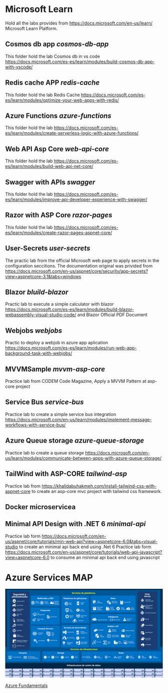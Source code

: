 # Microsoft Learn

Hold all the labs provides from https://docs.microsoft.com/en-us/learn/ Microsoft Learn Platform.

## Cosmos db app **_cosmos-db-app_**

This folder hold the lab Cosmos db in vs code https://docs.microsoft.com/es-es/learn/modules/build-cosmos-db-app-with-vscode/

## Redis cache APP **_redis-cache_**

This folder hold the lab Redis Cache https://docs.microsoft.com/es-es/learn/modules/optimize-your-web-apps-with-redis/

## Azure Functions **_azure-functions_**

This folder hold the lab https://docs.microsoft.com/es-es/learn/modules/create-serverless-logic-with-azure-functions/

## Web API Asp Core **_web-api-core_**

This folder hold the lab https://docs.microsoft.com/es-es/learn/modules/build-web-api-net-core/

## Swagger with APIs **_swagger_**

This folder hold the lab https://docs.microsoft.com/es-es/learn/modules/improve-api-developer-experience-with-swagger/

## Razor with ASP Core **_razor-pages_**

This folder hold the lab https://docs.microsoft.com/es-es/learn/modules/create-razor-pages-aspnet-core/

## User-Secrets **_user-secrets_**

The practic lab from the official Microsoft web page to apply secrets in the configuration seccitions.
The documentation original was privided from https://docs.microsoft.com/en-us/aspnet/core/security/app-secrets?view=aspnetcore-3.1&tabs=windows

## Blazor **_bluild-blazor_**

Practic lab to execute a simple calculator with blazor https://docs.microsoft.com/es-es/learn/modules/build-blazor-webassembly-visual-studio-code/ and Blazor Official PDF Document

## Webjobs **_webjobs_**

Practic to deploy a webjob in azure app aplication https://docs.microsoft.com/es-es/learn/modules/run-web-app-background-task-with-webjobs/

## MVVMSample **_mvvm-asp-core_**

Practice lab from CODEM Code Magazine, Apply a MVVM Pattern at asp-core project

## Service Bus **_service-bus_**

Practice lab to create a simple service bus integration https://docs.microsoft.com/en-us/learn/modules/implement-message-workflows-with-service-bus/

## Azure Queue storage **_azure-queue-storage_**

Practice lab to create a queue storage https://docs.microsoft.com/en-us/learn/modules/communicate-between-apps-with-azure-queue-storage/

## TailWind with ASP-CORE **_tailwind-asp_**

Practice lab from https://khalidabuhakmeh.com/install-tailwind-css-with-aspnet-core to create an asp-core mvc project with tailwind css framework.

## Docker microservicea 

## Minimal API Design with .NET 6 **_minimal-api_**

Practice lab form https://docs.microsoft.com/en-us/aspnet/core/tutorials/min-web-api?view=aspnetcore-6.0&tabs=visual-studio to create an minimal api back end using .Net 6
Practice lab form https://docs.microsoft.com/en-us/aspnet/core/tutorials/web-api-javascript?view=aspnetcore-6.0 to consume an minimal api back end using javascript

# Azure Services MAP

![Azure Map](services.png)

[Azure Fundamentals](https://docs.microsoft.com/es-es/learn/paths/azure-fundamentals/)
